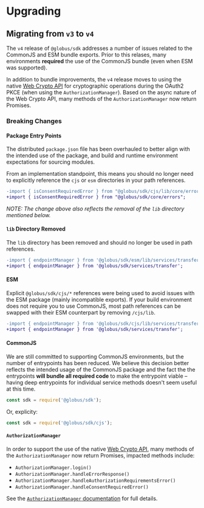# Upgrading

## Migrating from `v3` to `v4`

The `v4` release of `@globus/sdk` addresses a number of issues related to the CommonJS and ESM bundle exports. Prior to this relases, many environments **required** the use of the CommonJS bundle (even when ESM was supported).

In addition to bundle improvements, the `v4` release moves to using the native [Web Crypto API](https://developer.mozilla.org/en-US/docs/Web/API/Web_Crypto_API) for cryptographic operations during the OAuth2 PKCE (when using the `AuthorizationManager`). Based on the async nature of the Web Crypto API, many methods of the `AuthorizationManager` now return Promises.

### Breaking Changes

#### Package Entry Points

The distributed `package.json` file has been overhauled to better align with the intended use of the package, and build and runtime environment expectations for sourcing modules.

From an implementation standpoint, this means you should no longer need to explicitly reference the `cjs` or `esm` directories in your path references.

```diff
-import { isConsentRequiredError } from "@globus/sdk/cjs/lib/core/errors";
+import { isConsentRequiredError } from "@globus/sdk/core/errors";
```

_NOTE: The change above also reflects the removal of the `lib` directory mentioned below._

#### `lib` Directory Removed

The `lib` directory has been removed and should no longer be used in path references.

```diff js
-import { endpointManager } from '@globus/sdk/esm/lib/services/transfer';
+import { endpointManager } from '@globus/sdk/services/transfer';
```

#### ESM

Explicit `@globus/sdk/cjs/*` references were being used to avoid issues with the ESM package (mainly incompatible exports). If your build environment does not require you to use CommonJS, most path references can be swapped with their ESM counterpart by removing `/cjs/lib`.

```diff js
-import { endpointManager } from '@globus/sdk/cjs/lib/services/transfer';
+import { endpointManager } from '@globus/sdk/services/transfer';
```

#### CommonJS

We are still committed to supporting CommonJS environments, but the number of entrypoints has been reduced. We believe this decision better reflects the intended usage of the CommonJS package and the fact the the entrypoints **will bundle all required code** to make the entrypoint viable – having deep entrypoints for individual service methods doesn't seem useful at this time.

```js
const sdk = require('@globus/sdk');
```

Or, explicity:

```js
const sdk = require('@globus/sdk/cjs');
```

#### `AuthorizationManager`

In order to support the use of the native [Web Crypto API](https://developer.mozilla.org/en-US/docs/Web/API/Web_Crypto_API), many methods of the `AuthorizationManager` now return Promises, impacted methods include:

- `AuthorizationManager.login()`
- `AuthorizationManager.handleErrorResponse()`
- `AuthorizationManager.handleAuthorizationRequirementsError()`
- `AuthorizationManager.handleConsentRequiredError()`

See the [`AuthorizationManager` documentation](https://globus.github.io/globus-sdk-javascript/classes/Authorization.AuthorizationManager.html) for full details.
